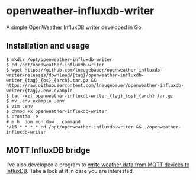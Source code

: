 # openweather-influxdb-writer

A simple OpenWeather InfluxDB writer developed in Go.

## Installation and usage

```shell
$ mkdir /opt/openweather-influxdb-writer
$ cd /opt/openweather-influxdb-writer
$ wget https://github.com/lneugebauer/openweather-influxdb-writer/releases/download/{tag}/openweather-influxdb-writer_{tag}_{os}_{arch}.tar.gz && https://raw.githubusercontent.com/lneugebauer/openweather-influxdb-writer/{tag}/.env.example
$ tar -xzf openweather-influxdb-writer_{tag}_{os}_{arch}.tar.gz
$ mv .env.example .env
$ vim .env
$ chmod +x openweather-influxdb-writer
$ crontab -e
# m h  dom mon dow   command
*/15 * * * * cd /opt/openweather-influxdb-writer && ./openweather-influxdb-writer
```

## MQTT InfluxDB bridge

I've also developed a program to [write weather data from MQTT devices to InfluxDB](https://github.com/lneugebauer/mqtt-influxdb-bridge). Take a look at it in case you are interested.